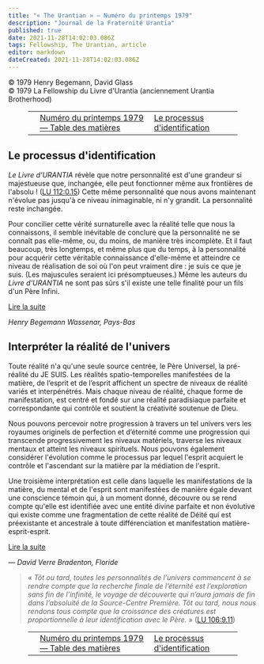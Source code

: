 ```yaml
---
title: "« The Urantian » — Numéro du printemps 1979"
description: "Journal de la Fraternité Urantia"
published: true
date: 2021-11-28T14:02:03.086Z
tags: Fellowship, The Urantian, article
editor: markdown
dateCreated: 2021-11-28T14:02:03.086Z
---
```


<p class="v-card v-sheet theme--light grey lighten-3 px-2">© 1979 Henry Begemann, David Glass<br>© 1979 La Fellowship du Livre d'Urantia (anciennement Urantia Brotherhood)</p>
<figure class="table chapter-navigator">
  <table>
    <tbody>
      <tr>
        <td>
        </td>
        <td>
        <a href="/fr/index/articles_the_urantian#numéro-du-printemps-1979">
          <span class="mdi mdi-book-open-variant"></span><span class="pl-2">Numéro du printemps 1979 — Table des matières</span>
        </a>
        </td>
        <td>
        <a href="/fr/article/Henry_Begemann/The_Identification_Process">
          <span class="pr-2">Le processus d'identification</span><span class="mdi mdi-arrow-right-drop-circle"></span>
        </a>
        </td>
      </tr>
    </tbody>
  </table>
</figure>



## Le processus d'identification

_Le Livre d'URANTIA_ révèle que notre personnalité est d'une grandeur si majestueuse que, inchangée, elle peut fonctionner même aux frontières de l'absolu ! ([LU 112:0.15](/fr/The_Urantia_Book/112#p0_15)) Cette même personnalité que nous avons maintenant n'évolue pas jusqu'à ce niveau inimaginable, ni n'y grandit. La personnalité reste inchangée.

Pour concilier cette vérité surnaturelle avec la réalité telle que nous la connaissons, il semble inévitable de conclure que la personnalité ne se connaît pas elle-même, ou, du moins, de manière très incomplète. Et il faut beaucoup, très longtemps, et même plus que du temps, à la personnalité pour acquérir cette véritable connaissance d'elle-même et atteindre ce niveau de réalisation de soi où l'on peut vraiment dire : je suis ce que je suis. (Les majuscules seraient ici présomptueuses.) Même les auteurs du _Livre d'URANTIA_ ne sont pas sûrs s'il existe une telle finalité pour un fils d'un Père Infini.

[Lire la suite](/fr/article/Henry_Begemann/The_Identification_Process)

_Henry Begemann_
_Wassenar, Pays-Bas_

## Interpréter la réalité de l'univers

Toute réalité n'a qu'une seule source centrée, le Père Universel, la pré-réalité du JE SUIS. Les réalités spatio-temporelles manifestées de la matière, de l’esprit et de l’esprit affichent un spectre de niveaux de réalité variés et interpénétrés. Mais chaque niveau de réalité, chaque forme de manifestation, est centré et fondé sur une réalité paradisiaque parfaite et correspondante qui contrôle et soutient la créativité soutenue de Dieu.

Nous pouvons percevoir notre progression à travers un tel univers vers les royaumes originels de perfection et d’éternité comme une progression qui transcende progressivement les niveaux matériels, traverse les niveaux mentaux et atteint les niveaux spirituels. Nous pouvons également considérer l'évolution comme le processus par lequel l'esprit acquiert le contrôle et l'ascendant sur la matière par la médiation de l'esprit.

Une troisième interprétation est celle dans laquelle les manifestations de la matière, du mental et de l'esprit sont manifestées de manière égale devant une conscience témoin qui, à un moment donné, découvre ou se rend compte qu'elle est identifiée avec une entité divine parfaite et non évolutive qui existe comme une fragmentation de cette réalité de Déité qui est préexistante et ancestrale à toute différenciation et manifestation matière-esprit-esprit.

[Lire la suite](/fr/article/David_Glass/Interpreting_Universe_Reality)

— _David Verre_
_Bradenton, Floride_

> « _Tôt ou tard, toutes les personnalités de l’univers commencent à se rendre compte que la recherche finale de l’éternité est l’exploration sans fin de l’infinité, le voyage de découverte qui n’aura jamais de fin dans l’absoluité de la Source-Centre Première. Tôt ou tard, nous nous rendons tous compte que la croissance des créatures est proportionnelle à leur identification avec le Père._ » ([LU 106:9.11](/fr/The_Urantia_Book/106#p9_11))





<figure class="table chapter-navigator">
  <table>
    <tbody>
      <tr>
        <td>
        </td>
        <td>
        <a href="/fr/index/articles_the_urantian#numéro-du-printemps-1979">
          <span class="mdi mdi-book-open-variant"></span><span class="pl-2">Numéro du printemps 1979 — Table des matières</span>
        </a>
        </td>
        <td>
        <a href="/fr/article/Henry_Begemann/The_Identification_Process">
          <span class="pr-2">Le processus d'identification</span><span class="mdi mdi-arrow-right-drop-circle"></span>
        </a>
        </td>
      </tr>
    </tbody>
  </table>
</figure>
